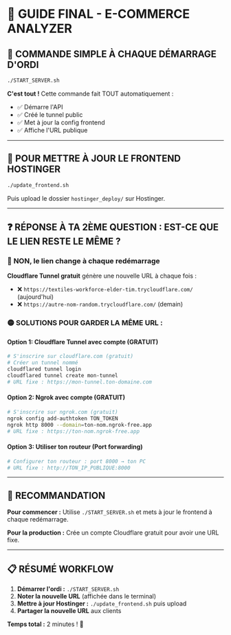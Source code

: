 # 🚀 GUIDE FINAL - E-COMMERCE ANALYZER

## 🎯 **COMMANDE SIMPLE À CHAQUE DÉMARRAGE D'ORDI**

```bash
./START_SERVER.sh
```

**C'est tout !** Cette commande fait TOUT automatiquement :
- ✅ Démarre l'API
- ✅ Créé le tunnel public
- ✅ Met à jour la config frontend
- ✅ Affiche l'URL publique

---

## 📱 **POUR METTRE À JOUR LE FRONTEND HOSTINGER**

```bash
./update_frontend.sh
```

Puis upload le dossier `hostinger_deploy/` sur Hostinger.

---

## ❓ **RÉPONSE À TA 2ÈME QUESTION : EST-CE QUE LE LIEN RESTE LE MÊME ?**

### 🔴 **NON, le lien change à chaque redémarrage**

**Cloudflare Tunnel gratuit** génère une nouvelle URL à chaque fois :
- ❌ `https://textiles-workforce-elder-tim.trycloudflare.com/` (aujourd'hui)
- ❌ `https://autre-nom-random.trycloudflare.com/` (demain)

### 🟡 **SOLUTIONS POUR GARDER LA MÊME URL :**

#### **Option 1: Cloudflare Tunnel avec compte (GRATUIT)**
```bash
# S'inscrire sur cloudflare.com (gratuit)
# Créer un tunnel nommé
cloudflared tunnel login
cloudflared tunnel create mon-tunnel
# URL fixe : https://mon-tunnel.ton-domaine.com
```

#### **Option 2: Ngrok avec compte (GRATUIT)**
```bash
# S'inscrire sur ngrok.com (gratuit)
ngrok config add-authtoken TON_TOKEN
ngrok http 8000 --domain=ton-nom.ngrok-free.app
# URL fixe : https://ton-nom.ngrok-free.app
```

#### **Option 3: Utiliser ton routeur (Port forwarding)**
```bash
# Configurer ton routeur : port 8000 → ton PC
# URL fixe : http://TON_IP_PUBLIQUE:8000
```

---

## 🎯 **RECOMMANDATION**

**Pour commencer :** Utilise `./START_SERVER.sh` et mets à jour le frontend à chaque redémarrage.

**Pour la production :** Crée un compte Cloudflare gratuit pour avoir une URL fixe.

---

## 📋 **RÉSUMÉ WORKFLOW**

1. **Démarrer l'ordi :** `./START_SERVER.sh`
2. **Noter la nouvelle URL** (affichée dans le terminal)
3. **Mettre à jour Hostinger :** `./update_frontend.sh` puis upload
4. **Partager la nouvelle URL** aux clients

**Temps total :** 2 minutes ! 🚀
